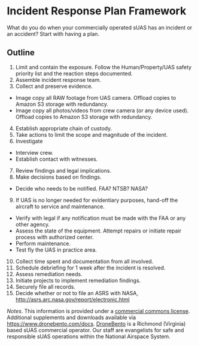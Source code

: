 # Incident Response Plan Framework
What do you do when your commercially operated sUAS has an incident or an accident? Start with having a plan.

## Outline
1. Limit and contain the exposure. Follow the Human/Property/UAS safety priority list and the reaction steps documented.
2. Assemble incident response team.
3. Collect and preserve evidence.
  - Image copy all RAW footage from UAS camera. Offload copies to Amazon S3 storage with redundancy.
  - Image copy all photos/videos from crew camera (or any device used). Offload copies to Amazon S3 storage with redundancy.
4. Establish appropriate chain of custody.
5. Take actions to limit the scope and magnitude of the incident.
6. Investigate
  - Interview crew.
  - Establish contact with witnesses.
7. Review findings and legal implications.
8. Make decisions based on findings.
  - Decide who needs to be notified. FAA? NTSB? NASA?
9. If UAS is no longer needed for evidentiary purposes, hand-off the aircraft to service and maintenance.
  - Verify with legal if any notification must be made with the FAA or any other agency.
  - Assess the state of the equipment. Attempt repairs or initiate repair process with authorized center.
  - Perform maintenance.
  - Test fly the UAS in practice area.
10. Collect time spent and documentation from all involved.
11. Schedule debriefing for 1 week after the incident is resolved.
12. Assess remediation needs.
13. Initiate projects to implement remediation findings.
14. Securely file all records.
15. Decide whether or not to file an ASRS with NASA, http://asrs.arc.nasa.gov/report/electronic.html

_Notes_.
This information is provided under a [commercial commons license](https://github.com/dronebento/commercial-operations-manual/blob/master/license.md).  Additional supplements and downloads available via https://www.dronebento.com/docs.  [DroneBento](https://www.dronebento.com/about) is a Richmond (Virginia) based sUAS commercial operator. Our staff are evangelists for safe and responsible sUAS operations within the National Airspace System.
